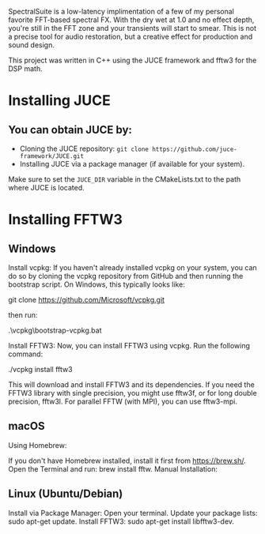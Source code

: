 SpectralSuite is a low-latency implimentation of a few of my personal favorite FFT-based spectral FX. With the dry wet at 1.0 and no effect depth, you're still in the FFT zone and your transients will start to smear. This is not a precise tool for audio restoration, but a creative effect for production and sound design.

This project was written in C++ using the JUCE framework and fftw3 for the DSP math. 

# Installing JUCE
## You can obtain JUCE by:

- Cloning the JUCE repository: `git clone https://github.com/juce-framework/JUCE.git`
- Installing JUCE via a package manager (if available for your system).

Make sure to set the `JUCE_DIR` variable in the CMakeLists.txt to the path where JUCE is located.

# Installing FFTW3

## Windows

Install vcpkg: If you haven't already installed vcpkg on your system, you can do so by cloning the vcpkg repository from GitHub and then running the bootstrap script. On Windows, this typically looks like:


git clone https://github.com/Microsoft/vcpkg.git

then run:

.\vcpkg\bootstrap-vcpkg.bat


Install FFTW3: Now, you can install FFTW3 using vcpkg. Run the following command:


./vcpkg install fftw3

This will download and install FFTW3 and its dependencies. If you need the FFTW3 library with single precision, you might use fftw3f, or for long double precision, fftw3l. For parallel FFTW (with MPI), you can use fftw3-mpi.

## macOS
Using Homebrew:

If you don't have Homebrew installed, install it first from https://brew.sh/.
Open the Terminal and run: brew install fftw.
Manual Installation:

## Linux (Ubuntu/Debian)
Install via Package Manager:
Open your terminal.
Update your package lists: sudo apt-get update.
Install FFTW3: sudo apt-get install libfftw3-dev.
